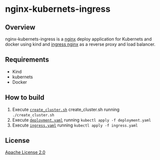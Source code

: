 # nginx-kubernets-ingress

## Overview
nginx-kubernets-ingress is a [nginx](https://www.nginx.org/) deploy application for Kubernets and docker using kind and [ingress nginx](https://github.com/kubernetes/ingress-nginx/) as a reverse proxy and load balancer.

## Requirements

- Kind
- kubernets
- Docker

## How to build

1. Execute [`create_cluster.sh`](create_cluster.sh) create_cluster.sh running  `./create_cluster.sh`
2. Execute [`deployment.yaml`](deployment.yaml) running  `kubectl apply -f deployment.yaml`
3. Execute [`ingress.yaml`](ingress.yaml) running  `kubectl apply -f ingress.yaml`


## License

[Apache License 2.0](https://github.com/kubernetes/ingress-nginx/blob/main/LICENSE)

